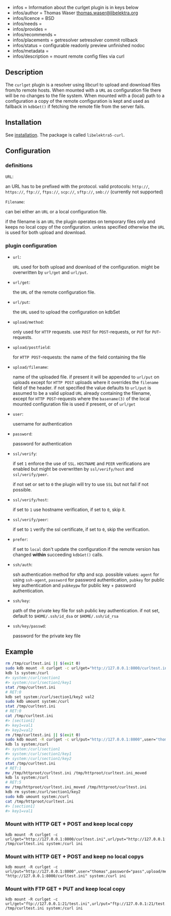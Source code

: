 - infos = Information about the curlget plugin is in keys below
- infos/author = Thomas Waser <thomas.waser@libelektra.org>
- infos/licence = BSD
- infos/needs =
- infos/provides =
- infos/recommends =
- infos/placements = getresolver setresolver commit rollback
- infos/status = configurable readonly preview unfinished nodoc
- infos/metadata =
- infos/description = mount remote config files via curl

## Description

The `curlget` plugin is a resolver using libcurl to upload and download files from/to remote hosts. When mounted with a `URL` as configuration file there will be no changes to the file system. When mounted with a (local) path to a configuration a copy of the remote configuration is kept and used as fallback in `kdbGet()` if fetching the remote file from the server fails.

## Installation

See [installation](/doc/INSTALL.md).
The package is called `libelektra5-curl`.

## Configuration

### definitions

`URL`:

an URL has to be prefixed with the protocol. valid protocols: `http://`, `https://`, `ftp://`, `ftps://`, `scp://`, `sftp://`, `smb://` (currently not supported)

`Filename`:

can bei either an `URL` or a local configuration file.

if the filename is an `URL` the plugin operates on temporary files only and keeps no local copy of the configuration. unless specified otherwise the `URL` is used for both upload and download.

### plugin configuration

- `url`:

  `URL` used for both upload and download of the configuration. might be overwritten by `url/get` and `url/put`.

- `url/get`:

  the `URL` of the remote configuration file.

- `url/put`:

  the `URL` used to upload the configuration on kdbSet

- `upload/method`:

  only used for `HTTP` requests. use `POST` for `POST`-requests, or `PUT` for `PUT`-requests.

- `upload/postfield`:

  for `HTTP POST`-requests: the name of the field containing the file

- `upload/filename`:

  name of the uploaded file. if present it will be appended to `url/put` on uploads except for `HTTP POST` uploads where it overrides the `filename` field of the header.
  if not specified the value defaults to `url/put` is assumed to be a valid upload `URL` already containing the filename, except for `HTTP POST`-requests where the `basename(3)` of the local mounted configuration file is used if present, or of `url/get`

- `user`:

  username for authentication

- `password`:

  password for authentication

- `ssl/verify`:

  if set `1` enforce the use of `SSL`. `HOSTNAME` and `PEER` verifications are enabled but might be overwritten by `ssl/verify/host` and `ssl/verify/peer`.

  if not set or set to `0` the plugin will try to use `SSL` but not fail if not possible.

- `ssl/verify/host`:

  if set to `1` use hostname verification, if set to `0`, skip it.

- `ssl/verify/peer`:

  if set to `1` verify the ssl certificate, if set to `0`, skip the verification.

- `prefer`:

  if set to `local` don't update the configuration if the remote version has changed **within** succeeding `kdbGet()` calls.

- `ssh/auth`:

  ssh authentication method for sftp and scp. possible values: `agent` for using `ssh-agent`, `password` for password authentication, `pubkey` for public key authentication and `pubkeypw` for public key + password authentication.

- `ssh/key`:

  path of the private key file for ssh public key authentication. if not set, default to `$HOME/.ssh/id_dsa` or `$HOME/.ssh/id_rsa`

- `ssh/key/passwd`:

  password for the private key file

## Example

```sh
rm /tmp/curltest.ini || $(exit 0)
sudo kdb mount -R curlget -c url/get="http://127.0.0.1:8000/curltest.ini",url/put="http://127.0.0.1:8000",user="thomas",password="pass",upload/method="POST",upload/postfield="file" /tmp/curltest.ini system:/curl ini
kdb ls system:/curl
#> system:/curl/section1
#> system:/curl/section1/key1
stat /tmp/curltest.ini
# RET:0
kdb set system:/curl/section1/key2 val2
sudo kdb umount system:/curl
stat /tmp/curltest.ini
# RET:0
cat /tmp/curltest.ini
#> [section1]
#> key1=val1
#> key2=val2
rm /tmp/curltest.ini || $(exit 0)
sudo kdb mount -R curlget -c url/put="http://127.0.0.1:8000",user="thomas",password="pass",upload/method="POST",upload/postfield="file" "http://127.0.0.1:8000/curltest.ini" system:/curl ini
kdb ls system:/curl
#> system:/curl/section1
#> system:/curl/section1/key1
#> system:/curl/section1/key2
stat /tmp/curltest.ini
# RET:1
mv /tmp/httproot/curltest.ini /tmp/httproot/curltest.ini_moved
kdb ls system:/curl
# RET:5
mv /tmp/httproot/curltest.ini_moved /tmp/httproot/curltest.ini
kdb rm system:/curl/section1/key2
sudo kdb umount system:/curl
cat /tmp/httproot/curltest.ini
#> [section1]
#> key1=val1
```

### Mount with HTTP GET + POST and keep local copy

```
kdb mount -R curlget -c url/get="http://127.0.0.1:8000/curltest.ini",url/put="http://127.0.0.1:8000",user="thomas",password="pass",upload/method="POST",upload/postfield="file" /tmp/curltest.ini system:/curl ini
```

### Mount with HTTP GET + POST and keep no local copys

```
kdb mount -R curlget -c url/put="http://127.0.0.1:8000",user="thomas",password="pass",upload/method="POST",upload/postfield="file" "http://127.0.0.1:8000/curltest.ini" system:/curl ini
```

### Mount with FTP GET + PUT and keep local copy

```
kdb mount -R curlget -c url/get="ftp://127.0.0.1:21/test.ini",url/put="ftp://127.0.0.1:21/test.ini",user="thomas",password="pass",upload/method="FTP" /tmp/curltest.ini system:/curl ini
```
